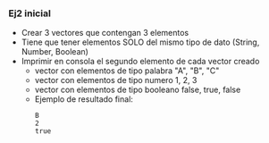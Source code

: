 ### Ej2 inicial

- Crear 3 vectores que contengan 3 elementos
- Tiene que tener elementos SOLO del mismo tipo de dato (String, Number, Boolean)
- Imprimir en consola el segundo elemento de cada vector creado
    - vector con elementos de tipo palabra "A", "B", "C"
    - vector con elementos de tipo numero 1, 2, 3
    - vector con elementos de tipo booleano false, true, false
    - Ejemplo de resultado final:
        ```
        B
        2
        true
        ``` 